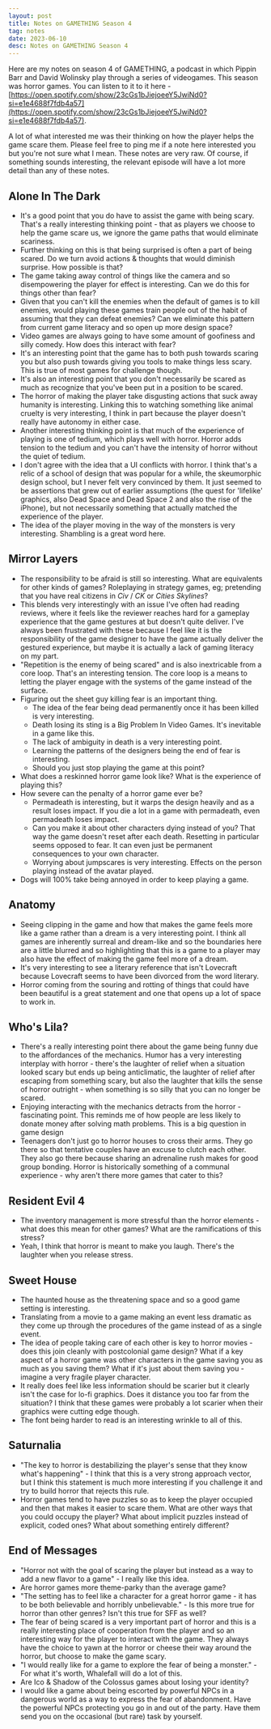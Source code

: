 ```yaml
---
layout: post
title: Notes on GAMETHING Season 4
tag: notes
date: 2023-06-10
desc: Notes on GAMETHING Season 4
---
```


Here are my notes on season 4 of GAMETHING, a podcast in which Pippin Barr and David Wolinsky play through a series of videogames. This season was horror games. You can listen to it to it here - [https://open.spotify.com/show/23cGs1bJiejoeeY5JwiNd0?si=e1e4688f7fdb4a57](https://open.spotify.com/show/23cGs1bJiejoeeY5JwiNd0?si=e1e4688f7fdb4a57).

A lot of what interested me was their thinking on how the player helps the game scare them. Please feel free to ping me if a note here interested you but you're not sure what I mean. These notes are very raw. Of course, if something sounds interesting, the relevant episode will have a lot more detail than any of these notes.

## Alone In The Dark

- It's a good point that you do have to assist the game with being scary. That's a really interesting thinking point - that as players we choose to help the game scare us, we ignore the game paths that would eliminate scariness.
- Further thinking on this is that being surprised is often a part of being scared. Do we turn avoid actions & thoughts that would diminish surprise. How possible is that?
- The game taking away control of things like the camera and so disempowering the player for effect is interesting. Can we do this for things other than fear?
- Given that you can't kill the enemies when the default of games is to kill enemies, would playing these games train people out of the habit of assuming that they can defeat enemies? Can we eliminate this pattern from current game literacy and so open up more design space?
- Video games are always going to have some amount of goofiness and silly comedy. How does this interact with fear?
- It's an interesting point that the game has to both push towards scaring you but also push towards giving you tools to make things less scary. This is true of most games for challenge though.
- It's also an interesting point that you don't necessarily be scared as much as recognize that you've been put in a position to be scared.
- The horror of making the player take disgusting actions that suck away humanity is interesting. Linking this to watching something like animal cruelty is very interesting, I think in part because the player doesn't really have autonomy in either case.
- Another interesting thinking point is that much of the experience of playing is one of tedium, which plays well with horror. Horror adds tension to the tedium and you can't have the intensity of horror without the quiet of tedium.
- I don't agree with the idea that a UI conflicts with horror. I think that's a relic of a school of design that was popular for a while, the skeumorphic design school, but I never felt very convinced by them. It just seemed to be assertions that grew out of earlier assumptions (the quest for 'lifelike' graphics, also Dead Space and Dead Space 2 and also the rise of the iPhone), but not necessarily something that actually matched the experience of the player.
- The idea of the player moving in the way of the monsters is very interesting. Shambling is a great word here.

## Mirror Layers

- The responsibility to be afraid is still so interesting. What are equivalents for other kinds of games? Roleplaying in strategy games, eg; pretending that you have real citizens in *Civ* / *CK* or *Cities Skylines*?
- This blends very interestingly with an issue I've often had reading reviews, where it feels like the reviewer reaches hard for a gameplay experience that the game gestures at but doesn't quite deliver. I've always been frustrated with these because I feel like it is the responsibility of the game designer to have the game actually deliver the gestured experience, but maybe it is actually a lack of gaming literacy on my part.
- "Repetition is the enemy of being scared" and is also inextricable from a core loop. That's an interesting tension. The core loop is a means to letting the player engage with the systems of the game instead of the surface.
- Figuring out the sheet guy killing fear is an important thing.
    - The idea of the fear being dead permanently once it has been killed is very interesting.
    - Death losing its sting is a Big Problem In Video Games. It's inevitable in a game like this.
    - The lack of ambiguity in death is a very interesting point.
    - Learning the patterns of the designers being the end of fear is interesting.
    - Should you just stop playing the game at this point?
- What does a reskinned horror game look like? What is the experience of playing this?
- How severe can the penalty of a horror game ever be?
    - Permadeath is interesting, but it warps the design heavily and as a result loses impact. If you die a lot in a game with permadeath, even permadeath loses impact.
    - Can you make it about other characters dying instead of you? That way the game doesn't reset after each death. Resetting in particular seems opposed to fear. It can even just be permanent consequences to your own character.
    - Worrying about jumpscares is very interesting. Effects on the person playing instead of the avatar played.
- Dogs will 100% take being annoyed in order to keep playing a game.

## Anatomy

- Seeing clipping in the game and how that makes the game feels more like a game rather than a dream is a very interesting point. I think all games are inherently surreal and dream-like and so the boundaries here are a little blurred and so highlighting that this is a game to a player may also have the effect of making the game feel more of a dream.
- It's very interesting to see a literary reference that isn't Lovecraft because Lovecraft seems to have been divorced from the word literary.
- Horror coming from the souring and rotting of things that could have been beautiful is a great statement and one that opens up a lot of space to work in.

## Who's Lila?

- There's a really interesting point there about the game being funny due to the affordances of the mechanics. Humor has a very interesting interplay with horror - there's the laughter of relief when a situation looked scary but ends up being anticlimatic, the laughter of relief after escaping from something scary, but also the laughter that kills the sense of horror outright - when something is so silly that you can no longer be scared.
- Enjoying interacting with the mechanics detracts from the horror - fascinating point. This reminds me of how people are less likely to donate money after solving math problems. This is a big question in game design
- Teenagers don't just go to horror houses to cross their arms. They go there so that tentative couples have an excuse to clutch each other. They also go there because sharing an adrenaline rush makes for good group bonding. Horror is historically something of a communal experience - why aren't there more games that cater to this?

## Resident Evil 4

- The inventory management is more stressful than the horror elements - what does this mean for other games? What are the ramifications of this stress?
- Yeah, I think that horror is meant to make you laugh. There's the laughter when you release stress.

## Sweet House

- The haunted house as the threatening space and so a good game setting is interesting.
- Translating from a movie to a game making an event less dramatic as they come up through the procedures of the game instead of as a single event.
- The idea of people taking care of each other is key to horror movies - does this join cleanly with postcolonial game design? What if a key aspect of a horror game was other characters in the game saving you as much as you saving them? What if it's just about them saving you - imagine a very fragile player character.
- It really does feel like less information should be scarier but it clearly isn't the case for lo-fi graphics. Does it distance you too far from the situation? I think that these games were probably a lot scarier when their graphics were cutting edge though.
- The font being harder to read is an interesting wrinkle to all of this.

## Saturnalia

- "The key to horror is destabilizing the player's sense that they know what's happening" - I think that this is a very strong approach vector, but I think this statement is much more interesting if you challenge it and try to build horror that rejects this rule.
- Horror games tend to have puzzles so as to keep the player occupied and then that makes it easier to scare them. What are other ways that you could occupy the player? What about implicit puzzles instead of explicit, coded ones? What about something entirely different?

## End of Messages

- "Horror not with the goal of scaring the player but instead as a way to add a new flavor to a game" - I really like this idea.
- Are horror games more theme-parky than the average game?
- "The setting has to feel like a character for a great horror game - it has to be both believable and horribly unbelievable." - Is this more true for horror than other genres? Isn't this true for SFF as well?
- The fear of being scared is a very important part of horror and this is a really interesting place of cooperation from the player and so an interesting way for the player to interact with the game. They always have the choice to yawn at the horror or cheese their way around the horror, but choose to make the game scary.
- "I would really like for a game to explore the fear of being a monster." - For what it's worth, Whalefall will do a lot of this.
- Are Ico & Shadow of the Colossus games about losing your identity?
- I would like a game about being escorted by powerful NPCs in a dangerous world as a way to express the fear of abandonment. Have the powerful NPCs protecting you go in and out of the party. Have them send you on the occasional (but rare) task by yourself.